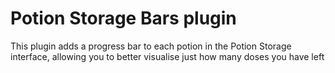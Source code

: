# Potion Storage Bars plugin
This plugin adds a progress bar to each potion in the Potion Storage interface, allowing you to better visualise just how many doses you have left